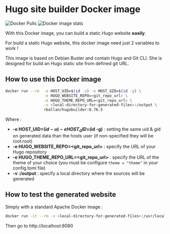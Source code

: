# Hugo site builder Docker image

![Docker Pulls](https://img.shields.io/docker/pulls/rballan/hugobuilder?style=for-the-badge)
![Docker image stats](https://img.shields.io/docker/image-size/rballan/hugobuilder/latest?style=for-the-badge)

With this Docker image, you can build a static Hugo website **easily**. 

For build a static Hugo website, this docker image need just 2 variables to work ! 

This image is based on Debian Buster and contain Hugo and Git CLI. She is designed for build an Hugo static site from defined git URL. 
 
## How to use this Docker image 

```sh
docker run --rm  -e HOST_UID=$(id -u) -e HOST_GID=$(id -g) \
                 -e HUGO_WEBSITE_REPO=<git_repo_url> \
                 -e HUGO_THEME_REPO_URL=<git_repo_url> \
                 -v <local-directory-for-generated-files>:/output \
                 rballan/hugobuilder:0.76.5
```

Where : 
*  **-e HOST_UID=$(id -u) -e HOST_GID=$(id -g)** : setting the same uid & gid on generated data than the hosts user (if non-specified they will be root:root)
* **-e HUGO_WEBSITE_REPO=<git_repo_url>** : specify the URL of your Hugo repository 
* **-e HUGO_THEME_REPO_URL=<git_repo_url>** : specify the URL of the theme of your choice (you must be configure `theme = "theme"` in your config.toml file)
* **-v <local-directory-for-generated-files>:/output** : specify a local directory where the sources will be generated 


## How to test the generated website 

Simply with a standard Apache Docker image :

```sh
docker run -it --rm -v <local-directory-for-generated-files>:/usr/local/apache2/htdocs -p 8080:80 httpd
```

Then go to http://localhost:8080
